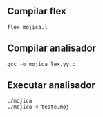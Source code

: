 ## Compilar flex

```
flex mojica.l
```

## Compilar analisador

```
gcc -o mojica lex.yy.c
```

## Executar analisador

```
./mojica
./mojica < teste.moj
```

